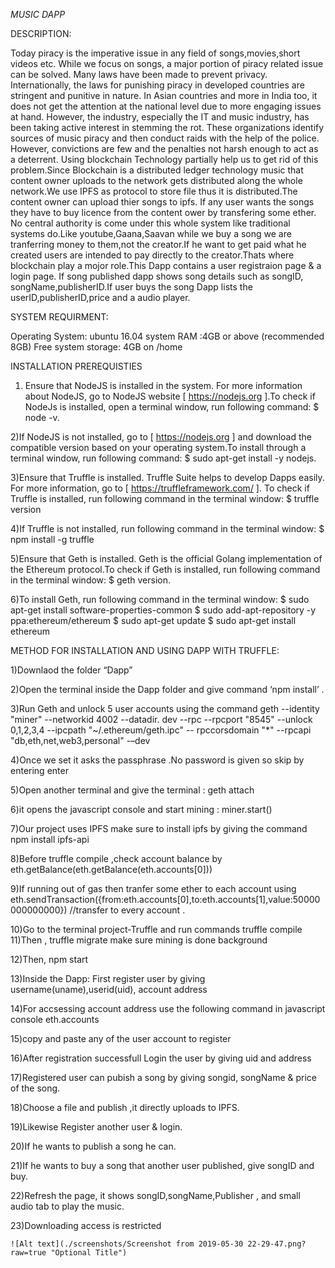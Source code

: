 *MUSIC  DAPP*


DESCRIPTION:

Today piracy is the imperative issue in any field of songs,movies,short videos etc. While we focus on songs, a major portion of piracy related issue can be solved. Many laws have been made to prevent privacy. Internationally, the laws for punishing piracy in developed countries are stringent and punitive in nature. In Asian countries and more in India too, it does not get the attention at the national level due to more engaging issues at hand. However, the industry, especially the IT and music industry, has been taking active interest in stemming the rot. These organizations identify sources of music piracy and then conduct raids with the help of the police. However, convictions are few and the penalties not harsh enough to act as a deterrent.
Using blockchain Technology partially help us to get rid of this problem.Since Blockchain is a distributed ledger technology music that content owner uploads to the network gets distributed along the whole network.We use IPFS as protocol to store file thus it is distributed.The content owner can upload thier songs to ipfs. If any user wants the songs they have to buy licence from the content ower by transfering some ether. No central authority is come under this whole system like traditional systems do.Like youtube,Gaana,Saavan while we buy a song we are tranferring money to them,not the creator.If he want to get paid what he created users are intended to pay directly to the creator.Thats where blockchain play a mojor role.This Dapp contains a user registraion page & a login page. If song published dapp shows song details such as songID, songName,publisherID.If user buys the song Dapp lists the userID,publisherID,price and a audio player.

SYSTEM REQUIRMENT:

Operating System: ubuntu 16.04
system RAM :4GB or above (recommended 8GB)
Free system storage: 4GB on  /home

INSTALLATION PREREQUISTIES

1) Ensure that NodeJS is installed in the system. For more information about NodeJS, go to NodeJS website [ https://nodejs.org ].To check       if     NodeJs is installed, open a terminal window, run following command: $ node -v.

2)If NodeJS is not installed, go to [ https://nodejs.org ] and download the compatible version based on your operating system.To install    	through a terminal window, run following command:   $ sudo apt-get install -y nodejs.

3)Ensure that Truffle is installed. Truffle Suite helps to develop Dapps easily. For more information, go to [ https://truffleframework.com/ ].
To check if Truffle is installed, run following command in the terminal window:   $ truffle version

4)If Truffle is not installed, run following command in the terminal window:  $ npm install -g truffle

5)Ensure that Geth is installed. Geth is the official Golang implementation of the Ethereum protocol.To check if Geth is installed, run following command in the terminal window:    $ geth version.

6)To install Geth, run following command in the terminal window:
   $ sudo apt-get install software-properties-common
   $ sudo add-apt-repository -y ppa:ethereum/ethereum
   $ sudo apt-get update
   $ sudo apt-get install ethereum

METHOD FOR INSTALLATION AND USING DAPP WITH TRUFFLE:

1)Downlaod the folder “Dapp”

2)Open the terminal inside the Dapp folder and give command ‘npm install’ .

3)Run Geth and unlock  5 user accounts using the command 
      geth --identity "miner" --networkid 4002 --datadir. dev --rpc --rpcport "8545" --unlock 0,1,2,3,4 --ipcpath "~/.ethereum/geth.ipc" --  rpccorsdomain "*" --rpcapi "db,eth,net,web3,personal" -–dev

4)Once we set it asks the passphrase .No password is given so skip by entering enter 

5)Open another terminal and give the terminal : geth attach

6)it opens the javascript console and start mining : miner.start()

7)Our project uses IPFS make sure to install ipfs by giving  the command
             npm install ipfs-api

8)Before truffle compile ,check account balance by eth.getBalance(eth.getBalance(eth.accounts[0]))

9)If running out of gas then tranfer some ether to each account using 
eth.sendTransaction({from:eth.accounts[0],to:eth.accounts[1],value:50000000000000})      //transfer to every account .

10)Go to the terminal project-Truffle and run commands 
            truffle compile
11)Then ,
             truffle migrate 
  make sure mining is done background

12)Then,
         npm start

13)Inside the Dapp:
   First register user by giving username(uname),userid(uid), account address

14)For accsessing account address use the following command in javascript console
           eth.accounts

15)copy and paste any of the user account to register

16)After registration successfull Login the user by giving uid and address

17)Registered user can pubish a song by giving songid, songName & price of the song.

18)Choose a file and publish ,it directly uploads to IPFS.

19)Likewise Register another user & login.

20)If he wants to publish a song he can.

21)If he wants to buy a song that another user published, give songID and buy.

22)Refresh the page, it shows songID,songName,Publisher , and small audio tab to play the music.

23)Downloading access is restricted
 	
 	![Alt text](./screenshots/Screenshot from 2019-05-30 22-29-47.png?raw=true "Optional Title")







